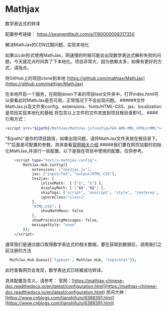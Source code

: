 # Mathjax
数学表达式的转译

配置参考链接：
https://segmentfault.com/a/1190000008317350


解决MathJax的CDN过期问题，实现本地化

如果以cdn形式使用MathJax，网速慢的时候可能会出现数学表达式解析失败的问题，今天就花点时间弄了下本地化。项目非常大，因为依赖太多，如果有更好的方式，请指点。

将GitHub上的项目clone到本地
[https://github.com/mathjax/MathJax](https://github.com/mathjax/MathJax)

在本地开启一个服务，在刚刚down下来的项目test文件夹中，打开index.html可以查看此时MathJax是否可用，正常情况下不会出现问题。
######文件MathJax.js及文件夹config、extensions、fonts/HTML-CSS、jax、localization是项目实现本地化的基础
将包含以上文件的文件夹放到项目根目录即可。
####引用方式：
 ```bash
<script src="${path}/MathJax/MathJax.js?config=TeX-AMS-MML_HTMLorMML"></script>
```
"${path}"是你的项目路径，如果出现问题，请将MathJax文件夹放在根目录下。
"?"后面是可配置的参数，具体查看[官网相关介绍](http://docs.mathjax.org/en/latest/config-files.html)
#####我们要在网页加载时初始化MathJax,并进行一些配置，以下是我在项目中使用的配置，仅供参考。
```bash
    <script type="text/x-mathjax-config">
        MathJax.Hub.Config({
            extensions: ["tex2jax.js"],
            jax: ["input/TeX", "output/HTML-CSS"],
            tex2jax: {
                inlineMath:  [ ["$", "$"] ],
                displayMath: [ ["$$","$$"] ],
                skipTags: ['script', 'noscript', 'style', 'textarea', 'pre','code','a'],
                ignoreClass:"class1"
            },
            "HTML-CSS": {
                showMathMenu: false
            },
            showProcessingMessages: false,
            messageStyle: "none"
        });
    </script>
```
通常我们是通过接口取得数学表达式的相关数据，要在获取到数据后，调用我们之前注册的方法
```bash
  MathJax.Hub.Queue(['Typeset', MathJax.Hub, "topicStat"]);
```
此时查看网页会发现，数学表达式已经被成功转译。

具体配置及含义，请参考：
官网：[https://mathjax-chinese-doc.readthedocs.io/en/latest/configuration.html](https://mathjax-chinese-doc.readthedocs.io/en/latest/configuration.html)
民间大神：[https://www.cnblogs.com/tianshifu/p/6388391.html](https://www.cnblogs.com/tianshifu/p/6388391.html)